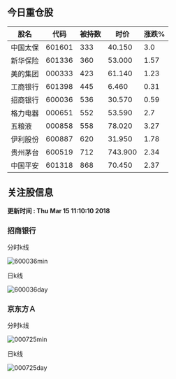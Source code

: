 
## 今日重仓股 

|股名|代码|被持数|时价|涨跌%|
|---|---|---|---|---|
|中国太保|601601|333|40.150|3.0|
|新华保险|601336|360|53.000|1.57|
|美的集团|000333|423|61.140|1.23|
|工商银行|601398|445|6.460|0.31|
|招商银行|600036|536|30.570|0.59|
|格力电器|000651|552|53.590|2.7|
|五粮液|000858|558|78.020|3.27|
|伊利股份|600887|620|31.950|1.78|
|贵州茅台|600519|712|743.900|2.34|
|中国平安|601318|868|70.450|2.37|

## 关注股信息
**更新时间 : Thu Mar 15 11:10:10 2018**
### 招商银行 
分时k线

![600036min](http://image.sinajs.cn/newchart/min/n/sh600036.gif)

日k线

![600036day](http://image.sinajs.cn/newchart/daily/n/sh600036.gif)

### 京东方Ａ 
分时k线

![000725min](http://image.sinajs.cn/newchart/min/n/sz000725.gif)

日k线

![000725day](http://image.sinajs.cn/newchart/daily/n/sz000725.gif)
